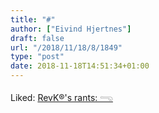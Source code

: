 ```yaml
---
title: "#"
author: ["Eivind Hjertnes"]
draft: false
url: "/2018/11/18/8/1849"
type: "post"
date: 2018-11-18T14:51:34+01:00
---
```


Liked: [RevK®'s rants:
𓂸](https://www.revk.uk/2018/10/unicode-dicks.html)
